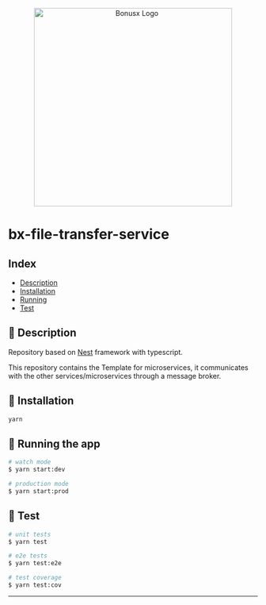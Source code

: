 <p align="center">
  <a href="https://bonusx.it/" target="blank"><img src="https://bonusx.it/wp-content/uploads/2021/12/cropped-header_2022.png" width=400" alt="Bonusx Logo" /></a>
</p>

# bx-file-transfer-service

## Index

- [Description](#description)
- [Installation](#installation)
- [Running](#running)
- [Test](#test)

## <a id="description">🔗</a> Description

Repository based on [Nest](https://github.com/nestjs/nest) framework with typescript.

This repository contains the Template for microservices, it communicates with the other services/microservices through a message broker.

## <a id="installation">🔗</a> Installation

```bash
yarn
```

## <a id="running">🔗</a> Running the app

```bash
# watch mode
$ yarn start:dev

# production mode
$ yarn start:prod
```

## <a id="test">🔗</a> Test

```bash
# unit tests
$ yarn test

# e2e tests
$ yarn test:e2e

# test coverage
$ yarn test:cov
```

---
